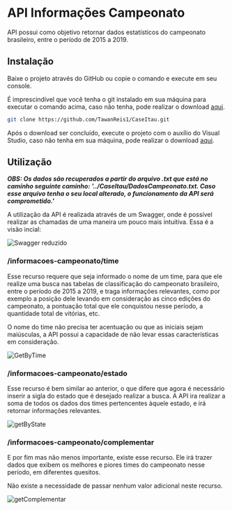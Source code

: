 # API Informações Campeonato

API possui como objetivo retornar dados estatísticos do campeonato brasileiro, entre o período de 2015 a 2019.

## Instalação

Baixe o projeto através do GitHub ou copie o comando e execute em seu console.

É imprescindível que você tenha o git instalado em sua máquina para executar o comando acima, caso não tenha, pode realizar o download [aqui](https://git-scm.com/downloads).

```bash
git clone https://github.com/TawanReis1/CaseItau.git
```

Após o download ser concluído, execute o projeto com o auxílio do Visual Studio, caso não tenha em sua máquina, pode realizar o download [aqui](https://visualstudio.microsoft.com/pt-br/downloads/).


## Utilização
***OBS: Os dados são recuperados a partir do arquivo .txt que está no caminho seguinte caminho: '../CaseItau/DadosCampeonato.txt. Caso esse arquivo tenha o seu local alterado, o funcionamento da API será comprometido.'***

A utilização da API é realizada através de um Swagger, onde é possível realizar as chamadas de uma maneira um pouco mais intuitiva. Essa é a visão incial:

![Swagger reduzido](https://user-images.githubusercontent.com/40872077/80543622-aa5b7e80-8985-11ea-999c-8aa7432f29e9.png)


### /informacoes-campeonato/time
Esse recurso requere que seja informado o nome de um time, para que ele realize uma busca nas tabelas de classificação do campeonato brasileiro, entre o período de 2015 a 2019, e traga informações relevantes, como por exemplo a posição dele levando em consideração as cinco edições do campeonato, a pontuação total que ele conquistou nesse período, a quantidade total de vitórias, etc. 

O nome do time não precisa ter acentuação ou que as iniciais sejam maiúsculas, a API possui a capacidade de não levar essas características em consideração.

![GetByTime](https://user-images.githubusercontent.com/40872077/80544255-070b6900-8987-11ea-9b9a-a95f931b5236.png)

### /informacoes-campeonato/estado
Esse recurso é bem similar ao anterior, o que difere que agora é necessário inserir a sigla do estado que é desejado realizar a busca. A API ira realizar a soma de todos os dados dos times pertencentes àquele estado, e irá retornar informações relevantes.

![getByState](https://user-images.githubusercontent.com/40872077/80544838-471f1b80-8988-11ea-9d2c-5e6caada97af.png)


### /informacoes-campeonato/complementar
E por fim mas não menos importante, existe esse recurso. Ele irá trazer dados que exibem os melhores e piores times do campeonato nesse período, em diferentes quesitos.

Não existe a necessidade de  passar nenhum valor adicional neste recurso.

![getComplementar](https://user-images.githubusercontent.com/40872077/80545220-3622da00-8989-11ea-8fd2-92b7e9db6cf4.png)

